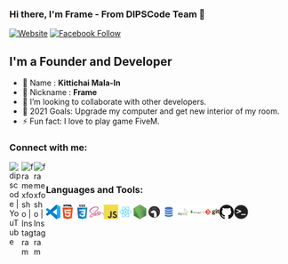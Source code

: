 ### Hi there, I'm Frame - From DIPSCode Team 👋

[![Website](https://img.shields.io/badge/Discord-7289DA?style=for-the-badge&logo=discord&logoColor=white)](https://discord.gg/jTmpeQNBxH)
[![Facebook Follow](https://img.shields.io/badge/Facebook-1877F2?style=for-the-badge&logo=facebook&logoColor=white)](https://facebook.com/framexfosho)

## I'm a Founder and Developer
- 🔭 Name : **Kittichai Mala-In**
- 🌱 Nickname : **Frame**
- 👯 I’m looking to collaborate with other developers.
- 🥅 2021 Goals: Upgrade my computer and get new interior of my room.
- ⚡ Fun fact: I love to play game FiveM.

### Connect with me:

[<img align="left" alt="dipscode | YouTube" width="22px" src="https://cdn.jsdelivr.net/npm/simple-icons@v3/icons/youtube.svg" />](https://www.youtube.com/channel/UCkxGY0mt9JgqCbNE5G607_g)
[<img align="left" alt="framexfosho | Instagram" width="22px" src="https://cdn.jsdelivr.net/npm/simple-icons@v3/icons/instagram.svg" />](https://www.instagram.com/framexfosho/)
[<img align="left" alt="framexfosho | Instagram" width="22px" src="https://cdn.jsdelivr.net/npm/simple-icons@v3/icons/facebook.svg" />](https://www.facebook.com/framexfosho/)

<br />

### Languages and Tools:

<img align="left" alt="Visual Studio Code" width="26px" src="https://raw.githubusercontent.com/github/explore/80688e429a7d4ef2fca1e82350fe8e3517d3494d/topics/visual-studio-code/visual-studio-code.png" />
<img align="left" alt="HTML5" width="26px" src="https://raw.githubusercontent.com/github/explore/80688e429a7d4ef2fca1e82350fe8e3517d3494d/topics/html/html.png" />
<img align="left" alt="CSS3" width="26px" src="https://raw.githubusercontent.com/github/explore/80688e429a7d4ef2fca1e82350fe8e3517d3494d/topics/css/css.png" />
<img align="left" alt="Sass" width="26px" src="https://raw.githubusercontent.com/github/explore/80688e429a7d4ef2fca1e82350fe8e3517d3494d/topics/sass/sass.png" />
<img align="left" alt="JavaScript" width="26px" src="https://raw.githubusercontent.com/github/explore/80688e429a7d4ef2fca1e82350fe8e3517d3494d/topics/javascript/javascript.png" />
<img align="left" alt="React" width="26px" src="https://raw.githubusercontent.com/github/explore/80688e429a7d4ef2fca1e82350fe8e3517d3494d/topics/react/react.png" />
<img align="left" alt="Node.js" width="26px" src="https://raw.githubusercontent.com/github/explore/80688e429a7d4ef2fca1e82350fe8e3517d3494d/topics/nodejs/nodejs.png" />
<img align="left" alt="Deno" width="26px" src="https://raw.githubusercontent.com/github/explore/361e2821e2dea67711cde99c9c40ed357061cf27/topics/deno/deno.png" />
<img align="left" alt="SQL" width="26px" src="https://raw.githubusercontent.com/github/explore/80688e429a7d4ef2fca1e82350fe8e3517d3494d/topics/sql/sql.png" />
<img align="left" alt="MySQL" width="26px" src="https://raw.githubusercontent.com/github/explore/80688e429a7d4ef2fca1e82350fe8e3517d3494d/topics/mysql/mysql.png" />
<img align="left" alt="MongoDB" width="26px" src="https://raw.githubusercontent.com/github/explore/80688e429a7d4ef2fca1e82350fe8e3517d3494d/topics/mongodb/mongodb.png" />
<img align="left" alt="Git" width="26px" src="https://raw.githubusercontent.com/github/explore/80688e429a7d4ef2fca1e82350fe8e3517d3494d/topics/git/git.png" />
<img align="left" alt="GitHub" width="26px" src="https://raw.githubusercontent.com/github/explore/78df643247d429f6cc873026c0622819ad797942/topics/github/github.png" />
<img align="left" alt="Terminal" width="26px" src="https://raw.githubusercontent.com/github/explore/80688e429a7d4ef2fca1e82350fe8e3517d3494d/topics/terminal/terminal.png" />

<br />
<br />
